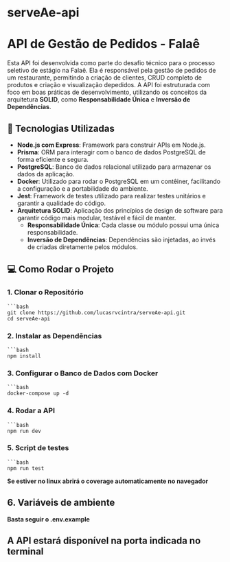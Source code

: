 # serveAe-api
# API de Gestão de Pedidos - Falaê

Esta API foi desenvolvida como parte do desafio técnico para o processo seletivo de estágio na Falaê. Ela é responsável pela gestão de pedidos de um restaurante, permitindo a criação de clientes, CRUD completo de produtos e criação e visualização depedidos. A API foi estruturada com foco em boas práticas de desenvolvimento, utilizando os conceitos da arquitetura **SOLID**, como **Responsabilidade Única** e **Inversão de Dependências**.

## 🚀 Tecnologias Utilizadas

- **Node.js com Express**: Framework para construir APIs em Node.js.
- **Prisma**: ORM para interagir com o banco de dados PostgreSQL de forma eficiente e segura.
- **PostgreSQL**: Banco de dados relacional utilizado para armazenar os dados da aplicação.
- **Docker**: Utilizado para rodar o PostgreSQL em um contêiner, facilitando a configuração e a portabilidade do ambiente.
- **Jest**: Framework de testes utilizado para realizar testes unitários e garantir a qualidade do código. 
- **Arquitetura SOLID**: Aplicação dos princípios de design de software para garantir código mais modular, testável e fácil de manter.
  - **Responsabilidade Única**: Cada classe ou módulo possui uma única responsabilidade.
  - **Inversão de Dependências**: Dependências são injetadas, ao invés de criadas diretamente pelos módulos.

## 💻 Como Rodar o Projeto

### 1. Clonar o Repositório
    ```bash
    git clone https://github.com/lucasrvcintra/serveAe-api.git
    cd serveAe-api

### 2. Instalar as Dependências
    ```bash
    npm install

### 3. Configurar o Banco de Dados com Docker
    ```bash
    docker-compose up -d

### 4. Rodar a API
    ```bash
    npm run dev

### 5. Script de testes
    ```bash
    npm run test
**Se estiver no linux abrirá o coverage automaticamente no navegador**


## 6. Variáveis de ambiente
**Basta seguir o .env.example**

## A API estará disponível na porta indicada no terminal
